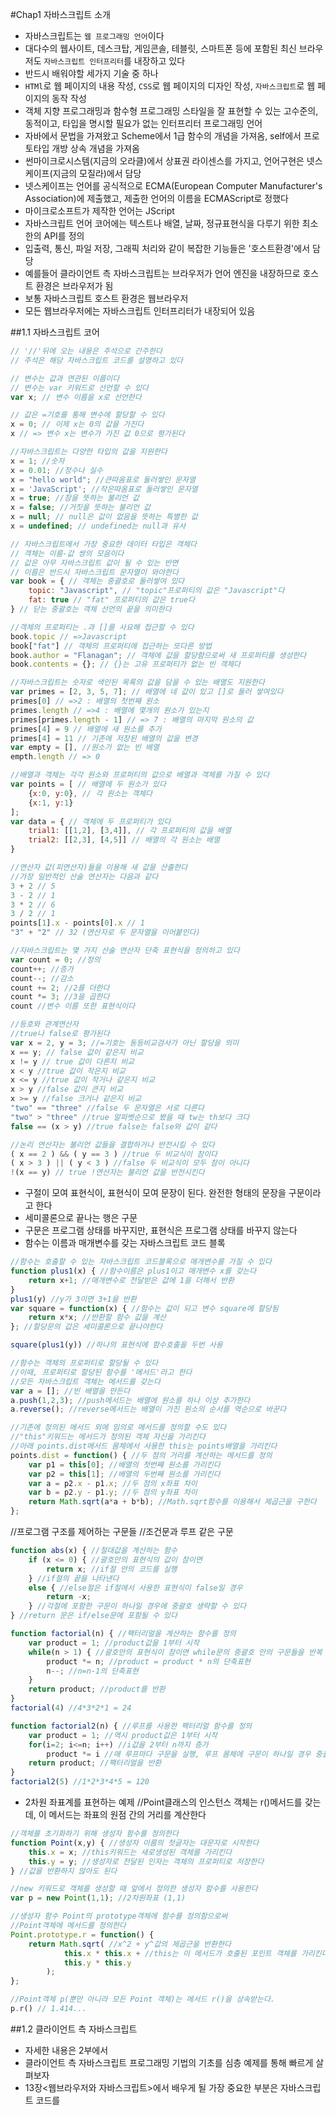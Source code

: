 #Chap1 자바스크립트 소개
- 자바스크립트는 `웹 프로그래밍 언어`이다
- 대다수의 웹사이트, 데스크탑, 게임콘솔, 테블릿, 스마트폰 등에 포함된 최신 브라우저도 `자바스크립트 인터프리터`를 내장하고 있다
- 반드시 배워야할 세가지 기술 중 하나
- `HTMl`로 웹 페이지의 내용 작성, `CSS`로 웹 페이지의 디자인 작성, `자바스크립트`로 웹 페이지의 동작 작성
- 객체 지향 프로그래밍과 함수형 프로그래밍 스타일을 잘 표현할 수 있는 고수준의, 동적이고, 타입을 명시할 필요가 없는 인터프리터 프로그래밍 언어
- 자바에서 문법을 가져왔고 Scheme에서 1급 함수의 개념을 가져옴, self에서 프로토타입 개방 상속 개념을 가져옴
- 썬마이크로시스템(지금의 오라클)에서 상표권 라이센스를 가지고, 언어구현은 넷스케이프(지금의 모질라)에서 담당
- 넷스케이프는 언어를 공식적으로 ECMA(European Computer Manufacturer's Association)에 제출했고, 제출한 언어의 이름을 ECMAScript로 정했다
- 마이크로소프트가 제작한 언어는 JScript
- 자바스크립트 언어 코어에는 텍스트나 배열, 날짜, 정규표현식을 다루기 위한 최소한의 API를 정의
- 입출력, 통신, 파일 저장, 그래픽 처리와 같이 복잡한 기능들은 '호스트환경'에서 담당
- 예를들어 클라이언트 측 자바스크립트는 브라우저가 언어 엔진을 내장하므로 호스트 환경은 브라우저가 됨
- 보통 자바스크립트 호스트 환경은 웹브라우저
- 모든 웹브라우저에는 자바스크립트 인터프리터가 내장되어 있음

##1.1 자바스크립트 코어
```javascript
// '//'뒤에 오는 내용은 주석으로 간주한다
// 주석은 해당 자바스크립트 코드를 설명하고 있다

// 변수는 값과 연관된 이름이다
// 변수는 var 키워드로 선언할 수 있다
var x; // 변수 이름을 x로 선언한다

// 값은 =기호를 통해 변수에 할당할 수 있다
x = 0; // 이제 x는 0의 값을 가진다
x // => 변수 x는 변수가 가진 값 0으로 평가된다

//자바스크립트는 다양한 타입의 값을 지원한다
x = 1; //숫자
x = 0.01; //정수나 실수
x = "hello world"; //큰따옴표로 둘러쌓인 문자열
x = 'JavaScript'; //작은따옴표로 둘러쌓인 문자열
x = true; //참을 뜻하는 불리언 값
x = false; //거짓을 뜻하는 불리언 값
x = null; // null은 값이 없음을 뜻하는 특별한 값
x = undefined; // undefined는 null과 유사

// 자바스크립트에서 가장 중요한 데이터 타입은 객체다
// 객체는 이름-값 쌍의 모음이다
// 값은 아무 자바스크립트 값이 될 수 있는 반면
// 이름은 반드시 자바스크립트 문자열이 와야한다
var book = { // 객체는 중괄호로 둘러쌓여 있다
	topic: "Javascript", // "topic"프로퍼티의 값은 "Javascript"다
	fat: true // "fat" 프로퍼티의 값은 true다
} // 닫는 중괄호는 객체 선언의 끝을 의미한다

//객체의 프로퍼티는 .과 []를 사요해 접근할 수 있다
book.topic // =>Javascript
book["fat"] // 객체의 프로퍼티에 접근하는 또다른 방법
book.author = "Flanagan"; // 객체에 값을 할당함으로써 새 프로퍼티를 생성한다
book.contents = {}; // {}는 고유 프로퍼티가 없는 빈 객체다

//자바스크립트는 숫자로 색인된 목록의 값을 담을 수 있는 배열도 지원한다
var primes = [2, 3, 5, 7]; // 배열에 네 값이 있고 []로 둘러 쌓여있다
primes[0] // =>2 : 배열의 첫번째 원소
primes.length // =>4 : 배열에 몇개의 원소가 있는지
primes[primes.length - 1] // => 7 : 배열의 마지막 원소의 값
primes[4] = 9 // 배열에 새 원소를 추가
primes[4] = 11 // 기존에 저장된 배열의 값을 변경
var empty = [], //원소가 없는 빈 배열
empth.length // => 0

//배열과 객체는 각각 원소와 프로퍼티의 값으로 배열과 객체를 가질 수 있다
var points = [ // 배열에 두 원소가 있다
	{x:0, y:0}, // 각 원소는 객체다
	{x:1, y:1}
];
var data = { // 객체에 두 프로퍼티가 있다
	trial1: [[1,2], [3,4]], // 각 프로퍼티의 값을 배열
	trial2: [[2,3], [4,5]] // 배열의 각 원소는 배열
}

//연산자 값(피연산자)들을 이용해 새 값을 산출한다
//가장 일반적인 산술 연산자는 다음과 같다
3 + 2 // 5
3 - 2 // 1
3 * 2 // 6
3 / 2 // 1
points[1].x - points[0].x // 1
"3" + "2" // 32 (연산자로 두 문자열을 이어붙인다)

//자바스크립트는 몇 가지 산술 연산자 단축 표현식을 정의하고 있다
var count = 0; //정의
count++; //증가
count--; //감소
count += 2; //2를 더한다
count *= 3; //3을 곱한다
count //변수 이름 또한 표현식이다

//등호와 관계연산자
//true나 false로 평가된다
var x = 2, y = 3; //=기호는 동등비교검사가 아닌 할당을 의미
x == y; // false 값이 같은지 비교
x != y // true 값이 다른지 비교
x < y //true 값이 작은지 비교
x <= y //true 값이 작거나 같은지 비교
x > y //false 값이 큰지 비교
x >= y //false 크거나 같은지 비교
"two" == "three" //false 두 문자열은 서로 다른다
"two" > "three" //true 알파벳순으로 봤을 때 tw는 th보다 크다
false == (x > y) //true false는 false와 값이 같다

//논리 연산자는 불리언 값들을 결합하거나 반전시킬 수 있다
( x == 2 ) && ( y == 3 ) //true 두 비교식이 참이다
( x > 3 ) || ( y < 3 ) //false 두 비교식이 모두 참이 아니다
!(x == y) // true !연산자는 불리언 값을 반전시킨다

```
- 구절이 모여 표현식이, 표현식이 모여 문장이 된다. 완전한 형태의 문장을 구문이라고 한다
- 세미콜론으로 끝나는 행은 구문
- 구문은 프로그램 상태를 바꾸지만, 표현식은 프로그램 상태를 바꾸지 않는다
- 함수는 이름과 매개변수를 갖는 자바스크립트 코드 블록

```javascript
//함수는 호출할 수 있는 자바스크립트 코드블록으로 매개변수를 가질 수 있다
function plus1(x) { //함수이름은 plus1이고 매개변수 x를 갖는다
	return x+1; //매개변수로 전달받은 값에 1을 더해서 반환
}
plus1(y) //y가 3이면 3+1을 반환
var square = function(x) { //함수는 값이 되고 변수 square에 할당됨
	return x*x; //반환할 함수 값을 계산
}; //할당문의 값은 세미콜론으로 끝나야한다

square(plus1(y)) //하나의 표현식에 함수호출을 두번 사용

//함수는 객체의 프로퍼티로 할당될 수 있다
//이때, 프로퍼티로 할당된 함수를 '메서드'라고 한다
//모든 자바스크립트 객체는 메서드를 갖는다
var a = []; //빈 배열을 만든다
a.push(1,2,3); //push메서드는 배열에 원소를 하나 이상 추가한다
a.reverse(); //reverse메서드는 배열이 가진 원소의 순서를 역순으로 바꾼다

//기존에 정의된 메서드 외에 임의로 메서드를 정의할 수도 있다
//"this"키워드는 메서드가 정의된 객체 자신을 가리킨다
//아래 points.dist메서드 몸체에서 사용한 this는 points배열을 가리킨다
points.dist = function() { //두 점의 거리를 계산하는 메서드를 정의
	var p1 = this[0]; //배열의 첫번째 원소를 가리킨다
	var p2 = this[1]; //배열의 두번째 원소를 가리킨다
	var a = p2.x - p1.x; //두 점의 x좌표 차이
	var b = p2.y - p1.y; //두 점의 y좌표 차이
	return Math.sqrt(a*a + b*b); //Math.sqrt함수를 이용해서 제곱근을 구한다
};
```
//프로그램 구조를 제어하는 구문들
//조건문과 루프 같은 구문
```javascript
function abs(x) { //절대값을 계산하는 함수
	if (x <= 0) { //괄호안의 표현식의 값이 참이면
		return x; //if절 안의 코드를 실행
	} //if절의 끝을 나타낸다
	else { //else절은 if절에서 사용한 표현식이 false일 경우
		return -x;
	} //각절에 포함한 구문이 하나일 경우에 중괄호 생략할 수 있다
} //return 문은 if/else문에 포함될 수 있다

function factorial(n) { //팩터리얼을 계산하는 함수를 정의
	var product = 1; //product값을 1부터 시작
	while(n > 1) { //괄호안의 표현식이 참이면 while문의 중괄호 안의 구문들을 반복 실행
		product *= n; //product = product * n의 단축표현
		n--; //n=n-1의 단축표현
	}
	return product; //product를 반환
}
factorial(4) //4*3*2*1 = 24

function factorial2(n) { //루프를 사용한 팩터리얼 함수를 정의
	var product = 1; //역시 product값은 1부터 시작
	for(i=2; i<=n; i++) //i값을 2부터 n까지 증가
		product *= i //매 루프마다 구문을 실행, 루프 몸체에 구문이 하나일 경우 중괄호를 생략할 수 있다
	return product; //팩터리얼을 반환
}
factorial2(5) //1*2*3*4*5 = 120
```
- 2차원 좌표계를 표현하는 예제
//Point클래스의 인스턴스 객체는 r()메서드를 갖는데, 이 메서드는 좌표의 원점 간의 거리를 계산한다
```javascript
//객체를 초기화하기 위해 생성자 함수를 정의한다
function Point(x,y) { //생성자 이름의 첫글자는 대문자로 시작한다
	this.x = x; //this키워드는 새로생성된 객체를 가리킨다
	this.y = y; //생성자로 전달된 인자는 객체의 프로퍼티로 저장한다
} //값을 반환하지 않아도 된다

//new 키워드로 객체를 생성할 때 앞에서 정의한 생성자 함수를 사용한다
var p = new Point(1,1); //2차원좌표 (1,1)

//생성자 함수 Point의 prototype객체에 함수를 정의함으로써
//Point객체에 메서드를 정의한다
Point.prototype.r = function() {
	return Math.sqrt( //x^2 + y^값의 제곱근을 반환한다
			this.x * this.x + //this는 이 메서드가 호출된 포인트 객체를 가리킨다
			this.y * this.y
		);
};

//Point객체 p(뿐만 아니라 모든 Point 객체)는 메서드 r()을 상속받는다.
p.r() // 1.414...
```
##1.2 클라이언트 측 자바스크립트
- 자세한 내용은 2부에서
- 클라이언트 측 자바스크립트 프로그래밍 기법의 기초를 심층 예제를 통해 빠르게 살펴보자
- 13장<웹브라우저와 자바스크립트>에서 배우게 될 가장 중요한 부분은 자바스크립트 코드를<script>태그를 통해 HTML파일에 내장할 수 있다는 점

```javascript
<html>
<head>
<script src="library.js"></script><!--자바스크립트로 작성된 라이브러리를 포함시킨다-->
</head>
<body>
<p>p태그는 HTML에서 문단을 뜻한다</p>
<script>
//이 부분은 HTML파일 안에 내장한 클라이언트 측 자바스크립트의 일부이다
</script>
<p>그 밖에 다른 HTML태그가 올 수 있다.</p>
</body>
</html>
```

-14장<Window객체>에서는 웹브라우저에서 자바스크립트를 작성하는 방법과 클라이언트측 자바스크립트에서 사용하는 몇 가지 중요한 전역함수들

```javascript
<script>
function moveon() {
	//모달 상자를 출력해서 사용자에게 질문을 한다
	var answer = confirm("Ready to move on?");
	//확인 버튼을 누를 경우, 브라우저는 새 페이지를 출력한다
	if( answer ) window.location = "http://google.com";
}
//위 스크립트를 1분 후에 실행한다
setTimeout(moveon, 60000);
```

- 15장<문서 스크립팅>은 HTML문서를 스크립트를 사용해서 조작하는 방법을 다룬다
- HTML문서에 포함된 특정 엘리먼트를 찾거나, 찾은 HTML엘리먼트의 속성을 다루는 방법 혹은 엘리먼트에 표현된 콘텐츠 내용을 바꾸거나 새로운 엘리먼트를 추가하는 방법을 설명

```javascript
//문서의 디버깅 영역에 메세지를 출력한다
//만약 디버깅 영역이 존재하지 않으면 생성한다
function debug(msg) {
	//id속성을 사용해서 디버깅을 위한 영역을 찾는다
	var log = document.getElementById("debuglog");

	//만약 id가 "debuglog"인 엘리먼트가 없으면 임의로 생성한다
	if (!log) {
		log = document.createElement("div"); //새 <div>엘리먼트를 만든다
		log.id = "debuglog"; //엘리먼트의 id값을 "debuglog"로 한다

		log.innerHTML = "<h1>Debug Log</h1>"; //엘리먼트의 내용을 정의한다

		document.body.appendChild(log); //문서의 끝에 엘리먼트를 추가한다
	}

	//메시지를 <pre>엘리먼트의 텍스트 노드로 설정한 후,
	//디버깅 영역에 출력한다
	var pre = document.createElement("pre"); //pre엘리먼트를 만든다
	var text = document.createElement("text"); //text엘리먼트를 만든다

	pre.appendChild(text); //text노드를 pre에 추가
	log.appendChild(pre); //pre엘리먼트를 디버깅 영역에 추가
}
```

- 16장<CSS스크립팅>에서는 CSS스타일을 정의하는 방법을 설명
- HTML엘리먼트의 style또는 class 속성을 사용

```javascript
function hide(e, reflow) { //엘리먼트e의 스타일을 스크립트를 사용해 숨긴다
	if (reflow) { //두 번째 인자가 true면
		e.style.display = "none"; //엘리먼트가 차지한 공간을 숨긴다
	}
	else {//두 번째 인자가 true가 아니면,
		e.style.visibility = "hidden"; //엘리먼트가 차지한 공간을 그대로 두고, 내용을 숨긴다
	}
}
function highlight(e) { //엘리먼트 e에 CSS클래스를 설정해서 하이라이트효과를 설정
	//속성을 정의하거나 이미 정의되어있는 class속성에 새로운 값을 추가
	//기존에 hilite라는 클래스가 CSS스타일시트에 정의되어 있다고 가정한다
	if (!e.className) e.className = "hilite";
	else e.className += " hilite";
}
```

- 이벤트 핸들러는 브라우저에 등록하는 자바스크립트 함수로, 특정 이벤트가 발생했을 때 브라우저는 해당 이벤트에 등록된 이벤트 핸들러를 호출한다
- 17장<이벤트 핸들링>은 이벤트 핸들러를 정의하고 등록하는 방법과 특정 이벤트가 발생했을 때 브라우저가 해당 이벤트 핸들러를 어떻게 호출하는 지 설명
- 가장 손쉽게 이벤트 핸들러를 등록하는 방법은 HTML엘리먼트 속성에 "on"으로 시작하는 이벤트 핸들러를 지정하는 것
- 앞에서 다룬 debug()와 hide()함수를 debug.js, hide.js에 저장하고 아래의 예제를 만들었다

```javascript
<script src="debug.js"></script>
<script src="hide.js"></script>
Hello
<button onclick="hide(this, true); debug('hide button 1');">Hide1</button>
<button onclick="hide(this); debug('hide button 2);">Hide2</button>
world
```

- 다음 예제는 "load"이벤트에 이벤트 핸들러를 등록하는 것

```javascript
//"load"이벤트는 문서 로딩이 완료될 때 발생
window.onload = function() {
	//모든 <img>태그를 찾는다
	var images = document.getElementByTagName("img");
	//모든 <img>태그에 '클릭'행위가 일어날때
	//해당 이미지를 숨기는 이벤트 핸들러를 등록
	for ( var i = 0 ; i < images.length; i++ ) {
		var image = images[i];
		if( image.addEventListener ) //핸들러를 등록하는 또 다른 방법
			image.addEvnetListener("click", hide, false);
		else //IE8이나 이전 버전용
			image.attachEvent("onclick", hide);
	}
	//<img>태그에 등록할 이벤트 핸들러 함수
	function hide(event) { event.target.style.visibility = "hidden"; }
};
```

- API중 어떤 것은 사용하기 복잡하고, 일부 API는 특정브라우저에서 제대로 작동하지 않을 수 있다
- 이러한 이유로, 기본적인 프로그래밍 작업을 단순화 하기 위해 특정 라이브러리나 프레임워크를 선택
- 가장 유명한 라이브러리는 jQuery
- jQuery는 주요 브라우저에 대해 철저히 테스트되고 있어서 IE6에서도 잘 동작
- jQuery는 $()형태의 함수 이름을 빈번하게 사용
- debug()함수를 jQuery를 사용해 다시 작성하기

```javascript
functio debug(msg) {
	var log = $("#debuglog"); //메시지가 출력될 엘리먼트를 찾는다
	if (log.length == 0) { //해당 엘리먼트가 존재하지 않으면 생성한다
		log = $("<div id='debuglog'><h1>Debug Log</h1></div>");
		log.appendTo(document.body); //생성한 엘리먼트를 문서 젤 하단에 추가한다
	}
	log.append($("<pre/>").text(msg)); //<pre>안에 메시지를 생성하여 출력될 영역에 추가한다
}
```

